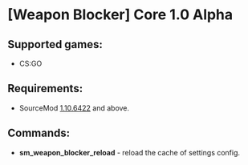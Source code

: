 [Weapon Blocker] Core 1.0 Alpha
===========================

Supported games:
--------------------
- CS:GO

Requirements:
-----------
- SourceMod <a href="//sourcemod.net/downloads.php?branch=stable">1.10.6422</a> and above.

Commands:
-------
- **sm_weapon_blocker_reload** - reload the cache of settings config.